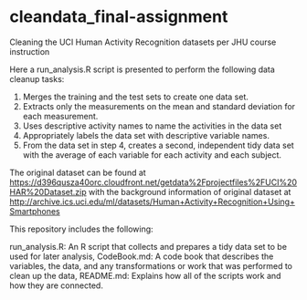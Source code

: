# cleandata_final-assignment
Cleaning the UCI Human Activity Recognition datasets per JHU course instruction

Here a run_analysis.R script is presented to perform the following data cleanup tasks:
1. Merges the training and the test sets to create one data set.
2. Extracts only the measurements on the mean and standard deviation for each measurement.
3. Uses descriptive activity names to name the activities in the data set
4. Appropriately labels the data set with descriptive variable names.
5. From the data set in step 4, creates a second, independent tidy data set with the average of each variable for each activity and each subject.

The original dataset can be found at https://d396qusza40orc.cloudfront.net/getdata%2Fprojectfiles%2FUCI%20HAR%20Dataset.zip
with the background information of original dataset at http://archive.ics.uci.edu/ml/datasets/Human+Activity+Recognition+Using+Smartphones

This repository includes the following:

run_analysis.R: An R script that collects and prepares a tidy data set to be used for later analysis,
CodeBook.md: A code book that describes the variables, the data, and any transformations or work that was performed to clean up the data,
README.md: Explains how all of the scripts work and how they are connected.
